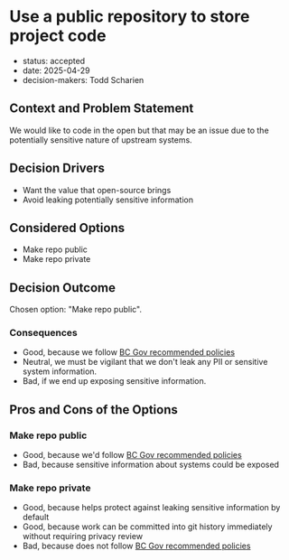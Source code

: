 [//]: # (bc-madr v0.1)
<!-- modified MADR 4.0.0 -->

# Use a public repository to store project code

* status: accepted
* date: 2025-04-29
* decision-makers: Todd Scharien

## Context and Problem Statement

We would like to code in the open but that may be an issue due to the potentially sensitive nature of upstream systems.

## Decision Drivers

* Want the value that open-source brings
* Avoid leaking potentially sensitive information

## Considered Options

* Make repo public
* Make repo private

## Decision Outcome

Chosen option: "Make repo public".

### Consequences

* Good, because we follow [BC Gov recommended policies](https://digital.gov.bc.ca/policies-standards/dcop/open/)
* Neutral, we must be vigilant that we don't leak any PII or sensitive system information.
* Bad, if we end up exposing sensitive information.

## Pros and Cons of the Options

### Make repo public

* Good, because we'd follow [BC Gov recommended policies](https://digital.gov.bc.ca/policies-standards/dcop/open/)
* Bad, because sensitive information about systems could be exposed

### Make repo private

* Good, because helps protect against leaking sensitive information by default
* Good, because work can be committed into git history immediately without requiring privacy review
* Bad, because does not follow [BC Gov recommended policies](https://digital.gov.bc.ca/policies-standards/dcop/open/)
